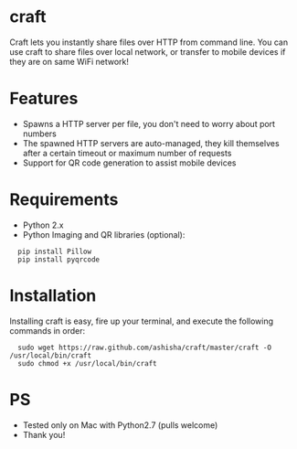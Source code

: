 # craft
Craft lets you instantly share files over HTTP from command line. You can use craft to share files over local network, or transfer to mobile devices if they are on same WiFi network!


# Features
* Spawns a HTTP server per file, you don't need to worry about port numbers
* The spawned HTTP servers are auto-managed, they kill themselves after a certain timeout or maximum number of requests
* Support for QR code generation to assist mobile devices


# Requirements
* Python 2.x
* Python Imaging and QR libraries (optional):
```
  pip install Pillow
  pip install pyqrcode
```

# Installation
Installing craft is easy, fire up your terminal, and execute the following commands in order:
```
  sudo wget https://raw.github.com/ashisha/craft/master/craft -O /usr/local/bin/craft
  sudo chmod +x /usr/local/bin/craft
```

# PS
* Tested only on Mac with Python2.7 (pulls welcome)
* Thank you!
